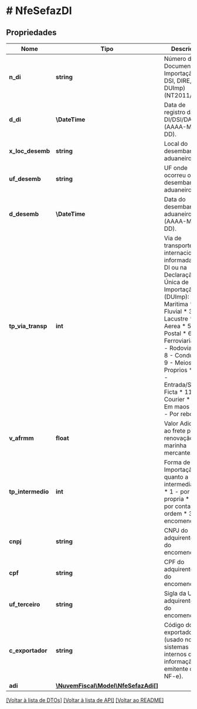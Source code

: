 # # NfeSefazDI

## Propriedades

Nome | Tipo | Descrição | Comentários
------------ | ------------- | ------------- | -------------
**n_di** | **string** | Número do Documento de Importação (DI, DSI, DIRE, DUImp) (NT2011/004). |
**d_di** | **\DateTime** | Data de registro da DI/DSI/DA (AAAA-MM-DD). |
**x_loc_desemb** | **string** | Local do desembaraço aduaneiro. |
**uf_desemb** | **string** | UF onde ocorreu o desembaraço aduaneiro. |
**d_desemb** | **\DateTime** | Data do desembaraço aduaneiro (AAAA-MM-DD). |
**tp_via_transp** | **int** | Via de transporte internacional informada na DI ou na Declaração Única de Importação (DUImp):  * 1 - Maritima  * 2 - Fluvial  * 3 - Lacustre  * 4 - Aerea  * 5 - Postal  * 6 - Ferroviaria  * 7 - Rodoviaria  * 8 - Conduto  * 9 - Meios Proprios  * 10 - Entrada/Saida Ficta  * 11 - Courier  * 12 - Em maos  * 13 - Por reboque |
**v_afrmm** | **float** | Valor Adicional ao frete para renovação de marinha mercante. | [optional]
**tp_intermedio** | **int** | Forma de Importação quanto a intermediação  * 1 - por conta propria  * 2 - por conta e ordem  * 3 - encomenda |
**cnpj** | **string** | CNPJ do adquirente ou do encomendante. | [optional]
**cpf** | **string** | CPF do adquirente ou do encomendante. | [optional]
**uf_terceiro** | **string** | Sigla da UF do adquirente ou do encomendante. | [optional]
**c_exportador** | **string** | Código do exportador (usado nos sistemas internos de informação do emitente da NF-e). |
**adi** | [**\NuvemFiscal\Model\NfeSefazAdi[]**](NfeSefazAdi.md) |  |

[[Voltar à lista de DTOs]](../../README.md#models) [[Voltar à lista de API]](../../README.md#endpoints) [[Voltar ao README]](../../README.md)

